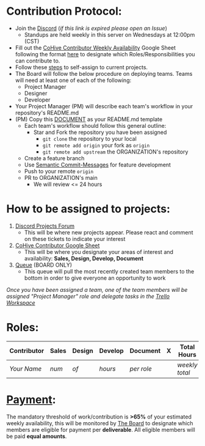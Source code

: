 # Contribution Protocol:

- Join the [Discord](https://discord.gg/MA2jZYbh) (_if this link is expired please open an Issue_)
  - Standups are held weekly in this server on Wednesdays at 12:00pm (CST)
- Fill out the [CoHive Contributor Weekly Availability](https://docs.google.com/spreadsheets/d/1SJh6vwCMvt3bLdduPu461B226AfwCglzGdHAbSPjDeM/edit?usp=sharing) Google Sheet following the format [here](#Roles) to designate which Roles/Responsibilities you can contribute to.
- Follow these [steps](#How-to-be-assigned-to-projects) to self-assign to current projects.
- The Board will follow the below procedure on deploying teams. Teams will need at least one of each of the following:
    - Project Manager
    - Designer
    - Developer
- Your Project Manager (PM) will describe each team's workflow in your repository's README.md
- (PM) Copy this [DOCUMENT](./DEVELOPMENT.md) as your README.md template
    - Each team's workflow should follow this general outline:
      - Star and Fork the repository you have been assigned
        - `git clone` the repository to your local
        - `git remote add origin` your fork as `origin`
        - `git remote add upstream` the ORGANIZATION's repository
    - Create a feature branch
    - Use [Semantic Commit-Messages](https://gist.github.com/joshbuchea/6f47e86d2510bce28f8e7f42ae84c716) for feature development
    - Push to your remote `origin`
    - PR to ORGANIZATION's main
      - We will review <= 24 hours

# How to be assigned to projects:

1. [Discord Projects Forum](https://discord.gg/6SQVNFuT)
   - This will be where new projects appear. Please react and comment on these tickets to indicate your interest
2. [CoHive Contributor Google Sheet](https://docs.google.com/spreadsheets/d/1SJh6vwCMvt3bLdduPu461B226AfwCglzGdHAbSPjDeM/edit?usp=sharing)
   - This will be where you designate your areas of interest and availability: **Sales, Design, Develop, Document** 
3. [Queue](https://toBeCreated.com) (BOARD ONLY)
   - This queue will pull the most recently created team members to the bottom in order to give everyone an opportunity to work

_Once you have been assigned a team, one of the team members will be assigned "Project Manager" role and delegate tasks in the [Trello Workspace](https://trello.com/w/cohivesoftware)_


# Roles:
| Contributor | Sales | Design | Develop | Document | X | Total Hours |
| ----------- | ----- | ------ | ------- | -------- | - | ----------- |
| _Your Name_   | _num_   |  _of_    |  _hours_  | _per role_ |   | _weekly total_ |


# [Payment](./PAYMENT.md):
The mandatory threshold of work/contribution is **>65%** of your estimated weekly availability, this will be monitored by [The Board](./BOARD.md) to designate which members are eligible for payment per **deliverable**. All eligible members will be paid **equal amounts**.

